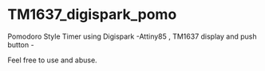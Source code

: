 # TM1637_digispark_pomo
Pomodoro Style Timer using Digispark -Attiny85 , TM1637 display and push button - 


Feel free to use and abuse.

